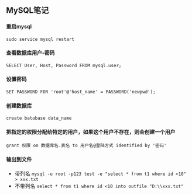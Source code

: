 ## MySQL笔记

#### 重启mysql
`sudo service mysql restart`

#### 查看数据库用户-密码
`SELECT User, Host, Password FROM mysql.user;`

#### 设置密码
`SET PASSWORD FOR 'root'@'host_name' = PASSWORD('newpwd');`

#### 创建数据库
`create batabase data_name`

#### 把指定的权限分配给特定的用户，如果这个用户不存在，则会创建一个用户
`grant 权限 on 数据库名.表名 to 用户名@登陆方式 identified by '密码'`

#### 输出到文件
- 带列名
`mysql -u root -p123 test -e "select * from t1 where id <10" > xxx.txt`
- 不带列名
`select * from t1 where id <10 into outfile "D:\\xxx.txt"`
